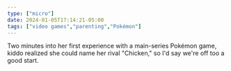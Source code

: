 ```yaml
---
type: ["micro"]
date: 2024-01-05T17:14:21-05:00
tags: ["video games","parenting","Pokémon"]
---
```

Two minutes into her first experience with a main-series Pokémon game, kiddo realized she could name her rival "Chicken," so I'd say we're off too a good start.
